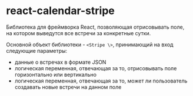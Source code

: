 # react-calendar-stripe

Библиотека для фреймворка React, позволяющая отрисовывать поле, на котором выведутся все встречи за конкретные сутки.

Основной объект библиотеки - ```<Stripe \>```, принимающий на вход следующие параметры:
 - данные о встречах в формате JSON
 - логическая переменная, отвечающая за то, отрисовывать поле горизонтально или вертикально
 - логическая переменная, отвечающая за то, может ли пользователь создавать новые встречи на данном поле
